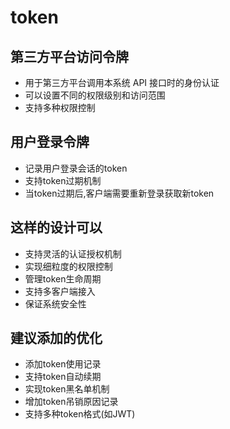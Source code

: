 <!--
 * @Author: jackning 270580156@qq.com
 * @Date: 2024-12-28 11:11:04
 * @LastEditors: jackning 270580156@qq.com
 * @LastEditTime: 2024-12-28 11:13:21
 * @Description: bytedesk.com https://github.com/Bytedesk/bytedesk
 *   Please be aware of the BSL license restrictions before installing Bytedesk IM – 
 *  selling, reselling, or hosting Bytedesk IM as a service is a breach of the terms and automatically terminates your rights under the license. 
 *  仅支持企业内部员工自用，严禁私自用于销售、二次销售或者部署SaaS方式销售 
 *  Business Source License 1.1: https://github.com/Bytedesk/bytedesk/blob/main/LICENSE 
 *  contact: 270580156@qq.com 
 *  联系：270580156@qq.com
 * Copyright (c) 2024 by bytedesk.com, All Rights Reserved. 
-->
# token

## 第三方平台访问令牌

- 用于第三方平台调用本系统 API 接口时的身份认证
- 可以设置不同的权限级别和访问范围
- 支持多种权限控制

## 用户登录令牌

- 记录用户登录会话的token
- 支持token过期机制
- 当token过期后,客户端需要重新登录获取新token

## 这样的设计可以

- 支持灵活的认证授权机制
- 实现细粒度的权限控制
- 管理token生命周期
- 支持多客户端接入
- 保证系统安全性

## 建议添加的优化

- 添加token使用记录
- 支持token自动续期
- 实现token黑名单机制
- 增加token吊销原因记录
- 支持多种token格式(如JWT)
